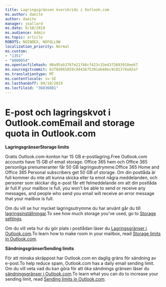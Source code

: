 ```yaml
---
title: Lagringsgränsen överskrids i Outlook.com
ms.author: daeite
author: daeite
manager: joallard
ms.date: 9/10/2019
ms.audience: Admin
ms.topic: article
ROBOTS: NOINDEX, NOFOLLOW
localization_priority: Normal
ms.custom:
- "1351"
- "8000054"
ms.openlocfilehash: 08a95ab3767e21f46cf423c33e43f2693918ee67
ms.sourcegitcommit: b2f8d965859c9443675391eb48ec9c81374a92a7
ms.translationtype: MT
ms.contentlocale: sv-SE
ms.lasthandoff: 09/10/2019
ms.locfileid: "36836081"
---
```

# <a name="email-and-storage-quota-in-outlookcom"></a><span data-ttu-id="98b99-102">E-post och lagringskvot i Outlook.com</span><span class="sxs-lookup"><span data-stu-id="98b99-102">Email and storage quota in Outlook.com</span></span>

<span data-ttu-id="98b99-103">**Lagringsgränser**</span><span class="sxs-lookup"><span data-stu-id="98b99-103">**Storage limits**</span></span>

<span data-ttu-id="98b99-104">Gratis Outlook.com-konton har 15 GB e-postlagring.</span><span class="sxs-lookup"><span data-stu-id="98b99-104">Free Outlook.com accounts have 15 GB of email storage.</span></span> <span data-ttu-id="98b99-105">Office 365 hem och Office 365 personliga prenumeranter får 50 GB lagringsutrymme.</span><span class="sxs-lookup"><span data-stu-id="98b99-105">Office 365 Home and Office 365 Personal subscribers get 50 GB of storage.</span></span> <span data-ttu-id="98b99-106">Om din postlåda är full kommer du inte att kunna skicka eller ta emot några meddelanden, och personer som skickar dig e-post får ett felmeddelande om att din postlåda är full.</span><span class="sxs-lookup"><span data-stu-id="98b99-106">If your mailbox is full, you won't be able to send or receive any messages, and people who send you email will receive an error message that your mailbox is full.</span></span>

<span data-ttu-id="98b99-107">Om du vill se hur mycket lagringsutrymme du har använt går du till [lagringsinställningar](https://outlook.live.com/mail/options/general/storage).</span><span class="sxs-lookup"><span data-stu-id="98b99-107">To see how much storage you've used, go to [Storage settings](https://outlook.live.com/mail/options/general/storage).</span></span>

<span data-ttu-id="98b99-108">Om du vill veta hur du gör plats i postlådan läser du [Lagringsgränser i Outlook.com](https://support.office.com/article/7ac99134-69e5-4619-ac0b-2d313bba5e9e).</span><span class="sxs-lookup"><span data-stu-id="98b99-108">To learn how to make room in your mailbox, read [Storage limits in Outlook.com](https://support.office.com/article/7ac99134-69e5-4619-ac0b-2d313bba5e9e).</span></span>

<span data-ttu-id="98b99-109">**Sändningsgränser**</span><span class="sxs-lookup"><span data-stu-id="98b99-109">**Sending limits**</span></span>

<span data-ttu-id="98b99-110">För att minska skräppost har Outlook.com en daglig gräns för sändning av e-post.</span><span class="sxs-lookup"><span data-stu-id="98b99-110">To help reduce spam, Outlook.com has a daily email sending limit.</span></span> <span data-ttu-id="98b99-111">Om du vill veta vad du kan göra för att öka sändnings gränsen läser du [sändningsgränser i Outlook.com](https://support.office.com/article/279ee200-594c-40f0-9ec8-bb6af7735c2e).</span><span class="sxs-lookup"><span data-stu-id="98b99-111">To learn what you can do to increase your sending limit, read [Sending limits in Outlook.com](https://support.office.com/article/279ee200-594c-40f0-9ec8-bb6af7735c2e).</span></span>
